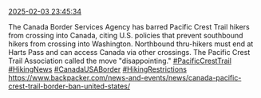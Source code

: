 [2025-02-03 23:45:34](https://mstdn.social/@hill_wanderer/113942615447331738)

The Canada Border Services Agency has barred Pacific Crest Trail hikers from crossing into Canada, citing U.S. policies that prevent southbound hikers from crossing into Washington. Northbound thru-hikers must end at Harts Pass and can access Canada via other crossings. The Pacific Crest Trail Association called the move &quot;disappointing.&quot; <a href="https://mstdn.social/tags/PacificCrestTrail" class="mention hashtag" rel="tag">#PacificCrestTrail</a> <a href="https://mstdn.social/tags/HikingNews" class="mention hashtag" rel="tag">#HikingNews</a> <a href="https://mstdn.social/tags/CanadaUSABorder" class="mention hashtag" rel="tag">#CanadaUSABorder</a> <a href="https://mstdn.social/tags/HikingRestrictions" class="mention hashtag" rel="tag">#HikingRestrictions</a> <a href="https://www.backpacker.com/news-and-events/news/canada-pacific-crest-trail-border-ban-united-states/" target="_blank" rel="nofollow noopener noreferrer" translate="no">https://www.backpacker.com/news-and-events/news/canada-pacific-crest-trail-border-ban-united-states/</a>